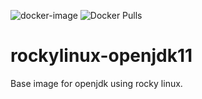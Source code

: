 ![docker-image](https://github.com/tharun-allu/rockylinux-openjdk11/actions/workflows/docker-image.yml/badge.svg)
![Docker Pulls](https://img.shields.io/docker/pulls/tallu/rockylinux8-openjdk11)
# rockylinux-openjdk11
Base image for openjdk using rocky linux. 
